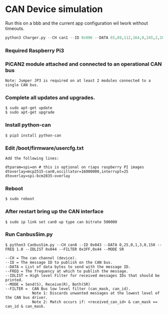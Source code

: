 # CAN Device simulation

Run this on a bbb and the current app configuration wil lwork without timeouts. 
```python
python3 Charger.py --CH can1 --ID 0x006 --DATA 65,69,112,164,0,245,2,10 --FREQ 0.2 --MODE SR
```

### Required Raspberry Pi3 
### PiCAN2 module attached and connected to an operational CAN bus
    Note: Jumper JP3 is required on at least 2 modules connected to a single CAN bus.

### Complete all updates and upgrades.

    $ sudo apt-get update
    $ sudo apt-get upgrade
    
### Install python-can
    $ pip3 install python-can

### Edit /boot/firmware/usercfg.txt 

    Add the following lines:

    dtparam=spi=on # this is optional on riaps raspberry PI images
    dtoverlay=mcp2515-can0,oscillator=16000000,interrupt=25
    dtoverlay=spi-bcm2835-overlay  

### Reboot

    $ sudo reboot

### After restart bring up the CAN interface

    $ sudo ip link set can0 up type can bitrate 500000  

### Run CanbusSim.py   

    $ python3 CanbusSim.py --CH can0 --ID 0x043 --DATA 0,25,0,1,3,0,150 --FREQ 1.0 --IDLIST 0x044 --FILTER 0x3FF,0x44 --MODE SR

    --CH = The can channel (device).
    --ID = The message ID to publish on the CAN bus.
    --DATA = List of data bytes to send with the message ID.
    --FREQ = The frequency at which to publish the message.
    --IDLIST = High level Filter for received messages IDs that should be printed.
    --MODE = Send(S), Receive(R), Both(SR)
    --FILTER =  CAN Bus low level filter (can_mask, can_id). 
                Note 1: Discards unwanted messages at the lowest level of the CAN bus driver.
                Note 2: Match occurs if: <received_can_id> & can_mask == can_id & can_mask.



